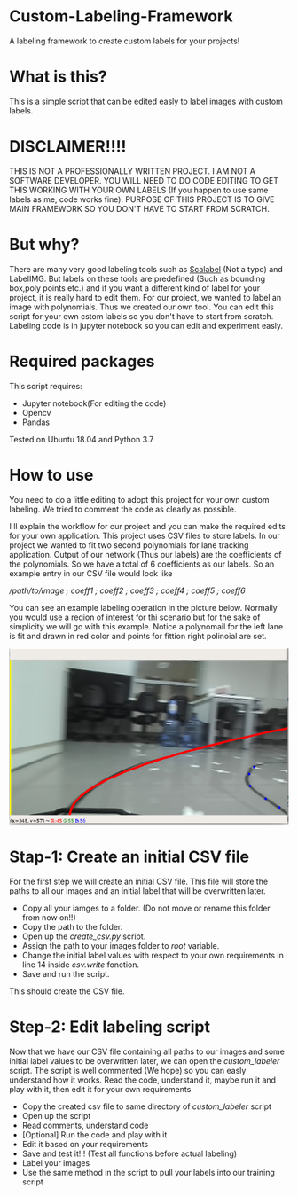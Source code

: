 # Custom-Labeling-Framework
A labeling framework to create custom labels for your projects!

# What is this?
This is a simple script that can be edited easly to label images with custom labels.

# DISCLAIMER!!!!
THIS IS NOT A PROFESSIONALLY WRITTEN PROJECT. I AM NOT A SOFTWARE DEVELOPER. YOU WILL NEED TO DO CODE EDITING TO GET THIS WORKING WITH YOUR OWN LABELS (If you happen to use same labels as me, code works fine). PURPOSE OF THIS PROJECT IS TO GIVE MAIN FRAMEWORK SO YOU DON'T HAVE TO START FROM SCRATCH.

# But why?
There are many very good labeling tools such as [Scalabel](https://github.com/scalabel/scalabel) (Not a typo) and LabelIMG. But labels on these tools are predefined (Such as bounding box,poly points etc.) and if you want a different kind of label for your project, it is really hard to edit them. For our project, we wanted to label an image with polynomials. Thus we created our own tool. You can edit this script for your own cstom labels so you don't have to start from scratch. Labeling code is in jupyter notebook so you can edit and experiment easly.

# Required packages

This script requires:
* Jupyter notebook(For editing the code)
* Opencv
* Pandas

Tested on Ubuntu 18.04 and Python 3.7

# How to use

You need to do a little editing to adopt this project for your own custom labeling. We tried to comment the code as clearly as possible.

I ll explain the workflow for our project and you can make the required edits for your own application.
This project uses CSV files to store labels. In our project we wanted to fit two second polynomials for lane tracking application. Output of our network (Thus our labels) are the coefficients of the polynomials. So we have a total of 6 coefficients as our labels. So an example entry in our CSV file would look like

*/path/to/image ; coeff1 ; coeff2 ; coeff3 ; coeff4 ; coeff5 ; coeff6*

You can see an example labeling operation in the picture below. Normally you would use a reqion of interest for thi scenario but for the sake of simplicity we will go with this example. Notice a polynomail for the left lane is fit and drawn in red color and points for fittion right polinoial are set.


![Left lane labeled. Points for right line are set (Explained in the code)](labeled.png)


# Stap-1: Create an initial CSV file

For the first step we will create an initial CSV file. This file will store the paths to all our images and an initial label that will be overwritten later.

* Copy all your iamges to a folder. (Do not move or rename this folder from now on!!)
* Copy the path to the folder.
* Open up the *create_csv.py* script.
* Assign the path to your images folder to *root* variable.
* Change the initial label values with respect to your own requirements in line 14 inside *csv.write* fonction.
* Save and run the script.

This should create the CSV file.

# Step-2: Edit labeling script

Now that we have our CSV file containing all paths to our images and some initial label values to be overwritten later, we can open the *custom_labeler* script. 
The script is well commented (We hope) so you can easly understand how it works. Read  the code, understand it, maybe run it and play with it, then edit it for your own requirements
* Copy the created csv file to same directory of *custom_labeler* script
* Open up the script
* Read comments, understand code
* [Optional] Run the code and play with it
* Edit it based on your requirements
* Save and test it!!! (Test all functions before actual labeling)
* Label your images
* Use the same method in the script to pull your labels into our training script

